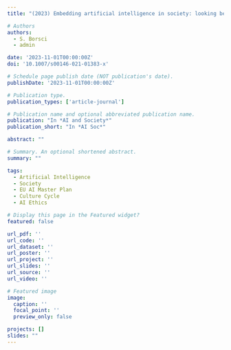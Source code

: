 ```yaml
---
title: "(2023) Embedding artificial intelligence in society: looking beyond the EU AI master plan using the culture cycle. AI and Society, 38(4), pp. 1465-1484"

# Authors
authors:
  - S. Borsci
  - admin

date: '2023-11-01T00:00:00Z'
doi: '10.1007/s00146-021-01383-x'

# Schedule page publish date (NOT publication's date).
publishDate: '2023-11-01T00:00:00Z'

# Publication type.
publication_types: ['article-journal']

# Publication name and optional abbreviated publication name.
publication: "In *AI and Society*"
publication_short: "In *AI Soc*"

abstract: ""

# Summary. An optional shortened abstract.
summary: ""

tags:
  - Artificial Intelligence
  - Society
  - EU AI Master Plan
  - Culture Cycle
  - AI Ethics

# Display this page in the Featured widget?
featured: false

url_pdf: ''
url_code: ''
url_dataset: ''
url_poster: ''
url_project: ''
url_slides: ''
url_source: ''
url_video: ''

# Featured image
image:
  caption: ''
  focal_point: ''
  preview_only: false

projects: []
slides: ""
---
```

